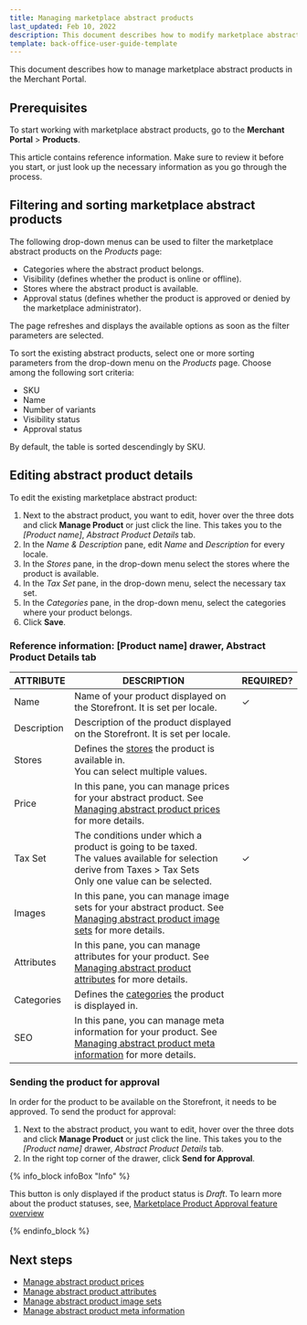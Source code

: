 ```yaml
---
title: Managing marketplace abstract products
last_updated: Feb 10, 2022
description: This document describes how to modify marketplace abstract products in the Merchant Portal.
template: back-office-user-guide-template
---
```


This document describes how to manage marketplace abstract products in the Merchant Portal.

## Prerequisites

To start working with marketplace abstract products, go to the **Merchant Portal** > **Products**.

This article contains reference information. Make sure to review it before you start, or just look up the necessary information as you go through the process.


## Filtering and sorting marketplace abstract products

The following drop-down menus can be used to filter the marketplace abstract products on the *Products* page:

- Categories where the abstract product belongs.
- Visibility (defines whether the product is online or offline).
- Stores where the abstract product is available.
- Approval status (defines whether the product is approved or denied by the marketplace administrator).

The page refreshes and displays the available options as soon as the filter parameters are selected.

To sort the existing abstract products, select one or more sorting parameters from the drop-down menu on the *Products* page. Choose among the following sort criteria:

- SKU
- Name
- Number of variants
- Visibility status
- Approval status

By default, the table is sorted descendingly by SKU.

## Editing abstract product details

To edit the existing marketplace abstract product:

1. Next to the abstract product, you want to edit, hover over the three dots and click **Manage Product** or just click the line. This takes you to the *[Product name]*, *Abstract Product Details* tab.
2. In the *Name & Description* pane, edit *Name* and *Description* for every locale.
3. In the *Stores* pane, in the drop-down menu select the stores where the product is available.
4. In the *Tax Set* pane, in the drop-down menu, select the necessary tax set.
5. In the *Categories* pane, in the drop-down menu, select the categories where your product belongs.
6. Click **Save**.  


### Reference information: [Product name] drawer, Abstract Product Details tab

| ATTRIBUTE   | DESCRIPTION  | REQUIRED? |
| ----------- | -------------- | --------- |
| Name        | Name of your product displayed on the Storefront. It is set per locale. | ✓         |
| Description | Description of the product displayed on the Storefront. It is set per locale. |           |
| Stores      | Defines the [stores](/docs/scos/dev/tutorials-and-howtos/howtos/howto-set-up-multiple-stores.html) the product is available in.<br/>You can select multiple values. |           |
| Price       | In this pane, you can manage prices for your abstract product. See [Managing abstract product prices](/docs/marketplace/user/merchant-portal-user-guides/{{page.version}}/products/abstract-products/managing-marketplace-abstract-product-prices.html) for more details. |           |
| Tax Set     | The conditions under which a product is going to be taxed.<br/>The values available for selection derive from Taxes > Tax Sets<br/>Only one value can be selected. | ✓         |
| Images      | In this pane, you can manage image sets for your abstract product. See [Managing abstract product image sets](/docs/marketplace/user/merchant-portal-user-guides/{{page.version}}/products/abstract-products/managing-marketplace-abstract-product-image-sets.html) for more details. |           |
| Attributes  | In this pane, you can manage attributes for your product. See [Managing abstract product attributes](/docs/marketplace/user/merchant-portal-user-guides/{{page.version}}/products/abstract-products/managing-marketplace-abstract-product-attributes.html) for more details. |           |
| Categories  | Defines the [categories](/docs/scos/user/features/{{page.version}}/category-management-feature-overview.html) the product is displayed in. |           |
| SEO         | In this pane, you can manage meta information for your product. See [Managing abstract product meta information](/docs/marketplace/user/merchant-portal-user-guides/{{page.version}}/products/abstract-products/managing-marketplace-abstract-product-meta-information.html) for more details. |           |

### Sending the product for approval

In order for the product to be available on the Storefront, it needs to be approved. To send the product for approval:

1. Next to the abstract product, you want to edit, hover over the three dots and click **Manage Product** or just click the line. This takes you to the *[Product name]* drawer, *Abstract Product Details* tab.
2. In the right top corner of the drawer, click **Send for Approval**.

{% info_block infoBox "Info" %}

This button is only displayed if the product status is *Draft*. To learn more about the product statuses, see, [Marketplace Product Approval feature overview](/docs/marketplace/user/features/202200.0/marketplace-product-approval-process-feature-overview.html)

{% endinfo_block %}


## Next steps

- [Manage abstract product prices](/docs/marketplace/user/merchant-portal-user-guides/{{page.version}}/products/abstract-products/managing-marketplace-abstract-product-prices.html)
- [Manage abstract product attributes](/docs/marketplace/user/merchant-portal-user-guides/{{page.version}}/products/abstract-products/managing-marketplace-abstract-product-attributes.html)
- [Manage abstract product image sets](/docs/marketplace/user/merchant-portal-user-guides/{{page.version}}/products/abstract-products/managing-marketplace-abstract-product-image-sets.html)
- [Manage abstract product meta information](/docs/marketplace/user/merchant-portal-user-guides/{{page.version}}/products/abstract-products/managing-marketplace-abstract-product-meta-information.html)
